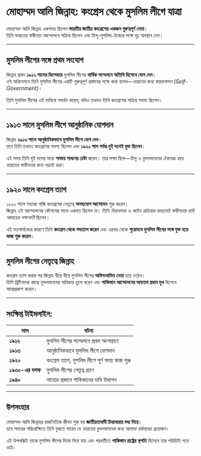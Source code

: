 # মোহাম্মদ আলি জিন্নাহ: কংগ্রেস থেকে মুসলিম লীগে যাত্রা

মোহাম্মদ আলি জিন্নাহ একসময় ছিলেন **ভারতীয় জাতীয় কংগ্রেসের একজন গুরুত্বপূর্ণ নেতা**।  
তিনি ভারতের স্বাধীনতা আন্দোলনে সক্রিয় ছিলেন এবং হিন্দু-মুসলিম ঐক্যের পক্ষে দৃঢ় অবস্থান নেন।

---

## মুসলিম লীগের সঙ্গে প্রথম সংযোগ

জিন্নাহ প্রথম **১৯১২ সালের ডিসেম্বরে** মুসলিম লীগের **বার্ষিক সম্মেলনে অতিথি হিসেবে যোগ দেন**।  
ওই অধিবেশনে তিনি মুসলিম লীগের একটি গুরুত্বপূর্ণ প্রস্তাবের পক্ষে কথা বলেন—_ভারতের জন্য স্বায়ত্তশাসন (Self-Government)_।

তিনি মুসলিম লীগের এই দাবিকে সমর্থন করেন, যদিও তখনও তিনি কংগ্রেসের সক্রিয় সদস্য ছিলেন।

---

## ১৯১৩ সালে মুসলিম লীগে আনুষ্ঠানিক যোগদান

জিন্নাহ **১৯১৩ সালে আনুষ্ঠানিকভাবে মুসলিম লীগে যোগ দেন**।  
তবে তিনি তখনও কংগ্রেসের সদস্য ছিলেন এবং **১৯২০ সাল পর্যন্ত দুই দলেই যুক্ত ছিলেন**।

এই সময় তিনি দুই দলের মধ্যে **সমন্বয় সাধনের চেষ্টা** করেন। তার লক্ষ্য ছিল—_হিন্দু ও মুসলমানদের ঐক্যবদ্ধ করে ভারতের স্বাধীনতার জন্য লড়াই করা_।

---

## ১৯২০ সালে কংগ্রেস ত্যাগ

১৯২০ সালে মহাত্মা গান্ধি কংগ্রেসের নেতৃত্বে **অসহযোগ আন্দোলন** শুরু করেন।  
জিন্নাহ এই আন্দোলনের কৌশলের সাথে একমত ছিলেন না। তিনি _বিধানসভা ও আইন প্রক্রিয়ার মাধ্যমেই স্বাধীনতার দাবি আদায়ের পক্ষপাতী_ ছিলেন।

এই মতপার্থক্যের কারণে তিনি **কংগ্রেস থেকে পদত্যাগ করেন** এবং এরপর থেকে **পুরোদমে মুসলিম লীগের সঙ্গে যুক্ত হয়ে কাজ শুরু করেন**।

---

## মুসলিম লীগের নেতৃত্বে জিন্নাহ

কংগ্রেস ত্যাগ করার পর জিন্নাহ ধীরে ধীরে মুসলিম লীগের **অবিসংবাদিত নেতা** হয়ে ওঠেন।  
তিনি ব্রিটিশদের কাছে মুসলমানদের অধিকার তুলে ধরেন এবং **পাকিস্তান আন্দোলনের অন্যতম প্রধান মুখ** হিসেবে আত্মপ্রকাশ করেন।

---

## সংক্ষিপ্ত টাইমলাইন:

| সাল          | ঘটনা                                        |
|--------------|---------------------------------------------|
| **১৯১২**     | মুসলিম লীগের সম্মেলনে প্রথম অংশগ্রহণ        |
| **১৯১৩**     | আনুষ্ঠানিকভাবে মুসলিম লীগে যোগদান           |
| **১৯২০**     | কংগ্রেস ত্যাগ, মুসলিম লীগে পূর্ণ সময় কাজ শুরু |
| **১৯৩০-এর দশক** | মুসলিম লীগের নেতৃত্ব গ্রহণ                |
| **১৯৪০**     | লাহোর প্রস্তাবে পাকিস্তানের দাবি উত্থাপন    |

---

## উপসংহার

মোহাম্মদ আলি জিন্নাহর রাজনৈতিক জীবন শুরু হয় **জাতীয়তাবাদী চিন্তাধারার মধ্য দিয়ে**।  
তবে সময়ের পরিপ্রেক্ষিতে তিনি বুঝতে পারেন যে _ভারতের মুসলমানদের জন্য আলাদা কণ্ঠস্বরের প্রয়োজন_।

এই উপলব্ধিই তাকে মুসলিম লীগের দিকে নিয়ে যায় এবং পরবর্তীতে **পাকিস্তান রাষ্ট্রের স্থপতি** হিসেবে তার পরিচিতি গড়ে ওঠে।
